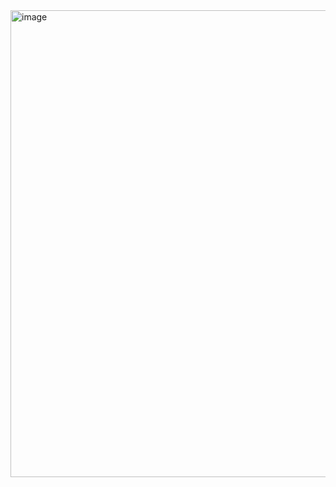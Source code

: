 <img width="976" height="747" alt="image" src="https://github.com/user-attachments/assets/0aadd42e-e988-41c4-9748-d7a09eb60a2b" />
